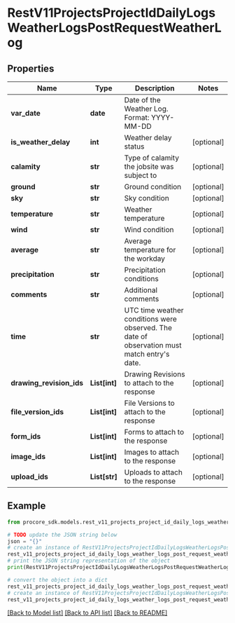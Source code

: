 # RestV11ProjectsProjectIdDailyLogsWeatherLogsPostRequestWeatherLog


## Properties

Name | Type | Description | Notes
------------ | ------------- | ------------- | -------------
**var_date** | **date** | Date of the Weather Log. Format: YYYY-MM-DD | 
**is_weather_delay** | **int** | Weather delay status | [optional] 
**calamity** | **str** | Type of calamity the jobsite was subject to | [optional] 
**ground** | **str** | Ground condition | [optional] 
**sky** | **str** | Sky condition | [optional] 
**temperature** | **str** | Weather temperature | [optional] 
**wind** | **str** | Wind condition | [optional] 
**average** | **str** | Average temperature for the workday | [optional] 
**precipitation** | **str** | Precipitation conditions | [optional] 
**comments** | **str** | Additional comments | [optional] 
**time** | **str** | UTC time weather conditions were observed. The date of observation must match entry&#39;s date. | [optional] 
**drawing_revision_ids** | **List[int]** | Drawing Revisions to attach to the response | [optional] 
**file_version_ids** | **List[int]** | File Versions to attach to the response | [optional] 
**form_ids** | **List[int]** | Forms to attach to the response | [optional] 
**image_ids** | **List[int]** | Images to attach to the response | [optional] 
**upload_ids** | **List[str]** | Uploads to attach to the response | [optional] 

## Example

```python
from procore_sdk.models.rest_v11_projects_project_id_daily_logs_weather_logs_post_request_weather_log import RestV11ProjectsProjectIdDailyLogsWeatherLogsPostRequestWeatherLog

# TODO update the JSON string below
json = "{}"
# create an instance of RestV11ProjectsProjectIdDailyLogsWeatherLogsPostRequestWeatherLog from a JSON string
rest_v11_projects_project_id_daily_logs_weather_logs_post_request_weather_log_instance = RestV11ProjectsProjectIdDailyLogsWeatherLogsPostRequestWeatherLog.from_json(json)
# print the JSON string representation of the object
print(RestV11ProjectsProjectIdDailyLogsWeatherLogsPostRequestWeatherLog.to_json())

# convert the object into a dict
rest_v11_projects_project_id_daily_logs_weather_logs_post_request_weather_log_dict = rest_v11_projects_project_id_daily_logs_weather_logs_post_request_weather_log_instance.to_dict()
# create an instance of RestV11ProjectsProjectIdDailyLogsWeatherLogsPostRequestWeatherLog from a dict
rest_v11_projects_project_id_daily_logs_weather_logs_post_request_weather_log_from_dict = RestV11ProjectsProjectIdDailyLogsWeatherLogsPostRequestWeatherLog.from_dict(rest_v11_projects_project_id_daily_logs_weather_logs_post_request_weather_log_dict)
```
[[Back to Model list]](../README.md#documentation-for-models) [[Back to API list]](../README.md#documentation-for-api-endpoints) [[Back to README]](../README.md)


